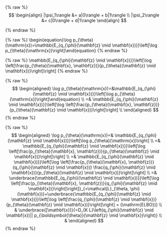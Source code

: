 {% raw %}
$$
  \begin{align}
    |\psi_1\rangle &= a|0\rangle + b|1\rangle \\
    |\psi_2\rangle &= c|0\rangle + d|1\rangle
  \end{align}
$$

{% endraw %}


{% raw %}
\begin{equation}\log p_{\theta}(\mathrm{x})=\mathbb{E_{q_{\phi}(\mathbf{z} \mid \mathbf{x})}}\left[\log p_{\theta}(\mathrm{x})\right]\end{equation}
{% endraw %}

{% raw %}
\mathbb{E_{q_{\phi}(\mathbf{z} \mid \mathbf{x})}}\left[\log \left[\frac{p_{\theta}(\mathbf{x}, \mathbf{z})}{p_{\theta}(\mathbf{z} \mid \mathbf{x})}\right]\right]
{% endraw %}


{% raw %}
$$
\begin{aligned}
\log p_{\theta}(\mathrm{x})=&\mathbb{E_{q_{\phi}(\mathbf{z} \mid \mathbf{x})}}\left[\log p_{\theta}(\mathrm{x})\right]\end{equation} \\
=& \mathbb{E_{q_{\phi}(\mathbf{z} \mid \mathbf{x})}}\left[\log \left[\frac{p_{\theta}(\mathbf{x}, \mathbf{z})}{p_{\theta}(\mathbf{z} \mid \mathbf{x})}\right]\right] \\
\end{aligned}
$$
{% endraw %}

{% raw %}
$$
\begin{aligned}
\log p_{\theta}(\mathrm{x})=& \mathbb{E_{q_{\phi}(\mathbf{z} \mid \mathbf{x})}}\left[\log p_{\theta}(\mathrm{x})\right] \\
=& \mathbb{E_{q_{\phi}(\mathbf{z} \mid \mathbf{x})}}\left[\log \left[\frac{p_{\theta}(\mathbf{x}, \mathbf{z})}{p_{\theta}(\mathbf{z} \mid \mathbf{x})}\right]\right] \\
=& \mathbb{E_{q_{\phi}(\mathbf{z} \mid \mathbf{x})}}\left[\log \left[\frac{p_{\theta}(\mathbf{x}, \mathbf{z})}{q_{\phi}(\mathbf{z} \mid \mathbf{x})} \frac{q_{\phi}(\mathbf{z} \mid \mathbf{x})}{p_{\theta}(\mathbf{z} \mid \mathbf{x})}\right]\right] \\
=& \underbrace{\mathbb{E_{q_{\phi}(\mathbf{z} \mid \mathbf{x})}}\left[\log \left[\frac{p_{\theta}(\mathbf{x}, \mathbf{z})}{q_{\phi}(\mathbf{z} \mid \mathbf{x})}\right]\right]}_{=\mathcal{L}_{\theta, \phi}(\mathbf{x})}+\underbrace{\mathbb{E_{q_{\phi}(\mathbf{z} \mid \mathbf{x})}}\left[\log \left[\frac{q_{\phi}(\mathbf{z} \mid \mathbf{x})}{p_{\theta}(\mathbf{z} \mid \mathbf{x})}\right]\right] = (\mathrm{ELBO})} \\
& \underbrace{[\mathbf{x})}{=D_{K L}\left(q_{\phi}(\mathbf{z} \mid \mathbf{x})|| p_{\boldsymbol{\theta}}(\mathbf{z} \mid \mathbf{x})\right)} \\
&
\end{aligned}
$$
{% endraw %}
